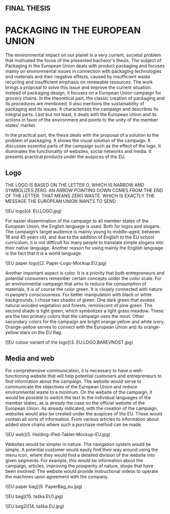 ## FINAL THESIS

# PACKAGING IN THE EUROPEAN UNION
The environmental impact on our planet is a very current, societal problem that motivated the focus of the presented bachelor's thesis. The subject of Packaging in the European Union deals with product packaging and focuses mainly on environmental issues in connection with packaging technologies and materials and their negative effects, caused by insufficient waste recycling and insufficient emphasis on renewable resources. The work brings a proposal to solve this issue and improve the current situation. Instead of packaging design, it focuses on a European Union campaign for grocery chains. In the theoretical part, the classic creation of packaging and its procedures are mentioned. It also mentions the sustainability of packaging and its issues. It characterizes the campaign and describes its integral parts. Last but not least, it deals with the European Union and its actions in favor of the environment and points to the unity of the member states' market.

In the practical part, the thesis deals with the proposal of a solution to the problem of packaging. It shows the visual solution of the campaign. It discusses essential parts of the campaign such as the effect of the logo. It illuminates the functionality of websites, social networks and media. It presents practical products under the auspices of the EU.

## Logo
THE LOGO IS BASED ON THE LETTER O, WHICH IS NARROW AND SYMBOLIZES ZERO. AN ARROW POINTING DOWN COMES FROM THE END OF THE LETTER. THAT MEANS ZERO WASTE. WHICH IS EXACTLY THE MESSAGE THE EUROPEAN UNION WANTS TO SEND

![EU logo](4. EU.LOGO.jpg) 

For easier dissemination of the 
campaign to all member states of the European Union, the English language is used. Both for logos and slogans. The campaign‘s target audience is mainly young to middle-aged, between 18 and 45 years old, and due to the addition of English to the EU school curriculum, it is not difficult for many people to translate simple slogans into their native language. Another reason for using mainly the English language is the fact that it is a world language.

![EU paper logo](2. Paper-Logo-Mockup.EU.jpg) 

Another important aspect is color. It is a priority that both entrepreneurs and potential consumers remember certain concepts under the color scale. For an environmental campaign that aims to reduce the consumption of materials, it is of course the color green. 
It is closely connected with nature in people‘s consciousness. For better manipulation with black or white backgrounds, I chose two shades of green. One dark green that evokes natural wooded vegetation and forests, reminiscent of pine green. The second shade is light green, which symbolizes a light grass meadow. These are the two primary colors that the campaign uses the most. Other secondary colors for the campaign are bright orange yellow and white ivory. Orange-yellow serves to connect with the European Union and its orange-yellow stars on the EU flag.

![EU colour variant of the logo](3. EU.LOGO.BAREVNOST.jpg) 

## Media and web
For comprehensive communication, it is necessary to have a well-functioning website that will help potential 
customers and entrepreneurs to find 
information about the campaign. 
The website would serve to communicate the objectives of the European Union and reduce environmental waste to a minimum. On the website of the campaign, it would be possible to switch the text to the individual languages of the member states, as is already the case on the official website of the European Union. As already indicated, with the creation of the campaign, websites would also be created under the auspices of the EU. These would contain all sorts of information. From various articles to information about added store chains where such a purchase method can be made.

![EU web](5. Holding-iPad-Tablet-Mockup-EU.jpg) 

Websites would be simpler in nature. The navigation system would be simple. A potential customer would easily find their way around using the menu icon, where they would find a detailed division of the website into given segments. For example, this would be information about the campaign, articles, improving the prosperity of nature, shops that have been involved. The website would provide instructional videos to operate the machines upon agreement with the company.

![EU paper bag](9. PaperBag_eu.jpg) 

![EU bag](15. taška.EU1.jpg) 

![EU bag2](14. taška.EU.jpg) 
